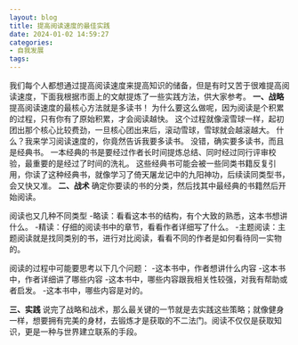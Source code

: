 ```yaml
---
layout: blog
title: 提高阅读速度的最佳实践
date: 2024-01-02 14:59:27
categories:
- 自我发展
tags:
---
```

我们每个人都想通过提高阅读速度来提高知识的储备，但是有时又苦于很难提高阅读速度，下面我根据市面上的文献提炼了一些实践方法，供大家参考。
**一、战略**
提高阅读速度的最核心方法就是多读书！
为什么要这么做呢，因为阅读是个积累的过程，只有你有了原始积累，才会阅读越快。
这个过程就像滚雪球一样，起初团出那个核心比较费劲，一旦核心团出来后，滚动雪球，雪球就会越滚越大。
什么？我来学习阅读速度的，你竟然告诉我要多读书。
没错，确实要多读书，而且是经典书。
一本经典的书是要经过作者长时间提炼总结、同时经过同行评审校验，最重要的是经过了时间的洗礼。
这些经典书可能会被一些同类书籍反复引用，你读了这种经典书，就像学习了倚天屠龙记中的九阳神功，后续读同类型书，会又快又准。
**二、战术**
确定你要读的书的分类，然后找其中最经典的书籍然后开始阅读。

阅读也又几种不同类型
-略读：看看这本书的结构，有个大致的熟悉，这本书想讲什么。
-精读：仔细的阅读书中的章节，看看作者详细写了什么。
-主题阅读：主题阅读就是找同类别的书，进行对比阅读，看看不同的作者是如何看待同一实物的。

阅读的过程中可能要思考以下几个问题：
-这本书中，作者想讲什么内容
-这本书中，作者详细讲了哪些内容
-这本书中，哪些内容跟我相关性较强，对我有帮助或者启发。
-这本书中，哪些内容是对的。

**三、实践**
说完了战略和战术，那么最关键的一节就是去实践这些策略；就像健身一样，想要拥有完美的身材，去锻炼才是获取的不二法门。阅读不仅仅是获取知识，更是一种与世界建立联系的手段。

